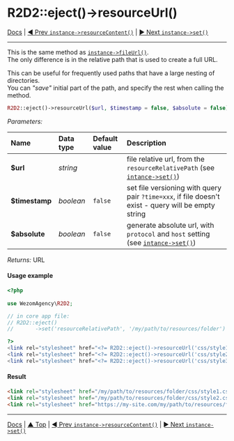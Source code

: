 # R2D2::eject()->resourceUrl()

[Docs](../index.md) |
[◄ Prev `instance->resourceContent()`](instance-resource-content.md) | 
[► Next `instance->set()`](instance-set.md)

----

This is the same method as [`instance->fileUrl()`](instance-file-url.md).  
The only difference is in the relative path that is used to create a full URL.

This can be useful for frequently used paths that have a large nesting of directories.   
You can _"save"_ initial part of the path, and specify the rest when calling the method.


```php
R2D2::eject()->resourceUrl($url, $timestamp = false, $absolute = false) string
```


_Parameters:_

| Name           | Data type | Default value | Description    |
| :------------- | :-------- | :------------ | :------------- |
| **$url**       | _string_  |               | file relative url, from the `resourceRelativePath` (see [`intance->set()`](instance-set.md))  |
| **$timestamp** | _boolean_ | `false`       | set file versioning with query pair `?time=xxx`, if file doesn't exist - query will be empty string |
| **$absolute**  | _boolean_ | `false`       | generate absolute url, with `protocol` and `host` setting (see [`intance->set()`](instance-set.md)) |

_Returns:_ URL 


#### Usage example

```php
<?php
 
use WezomAgency\R2D2;

// in core app file:
// R2D2::eject()
//       ->set('resourceRelativePath', '/my/path/to/resources/folder')

?>
<link rel="stylesheet" href="<?= R2D2::eject()->resourceUrl('css/style1.css'); ?>">
<link rel="stylesheet" href="<?= R2D2::eject()->resourceUrl('css/style2.css', true); ?>">
<link rel="stylesheet" href="<?= R2D2::eject()->resourceUrl('css/style3.css', true, true); ?>">
```
#### Result

```html
<link rel="stylesheet" href="/my/path/to/resources/folder/css/style1.css">
<link rel="stylesheet" href="/my/path/to/resources/folder/css/style2.css?time=1545054627">
<link rel="stylesheet" href="https://my-site.com/my/path/to/resources/folder/css/style3.css?time=1545054627">
```

----

[Docs](../index.md) | 
[▲ Top](#) | 
[◄ Prev `instance->resourceContent()`](instance-resource-content.md) | 
[► Next `instance->set()`](instance-set.md)
